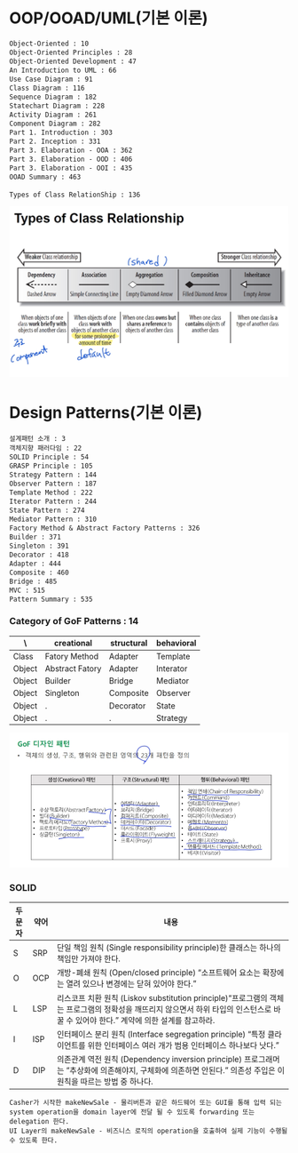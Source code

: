 # OOP/OOAD/UML(기본 이론)
```
Object-Oriented : 10
Object-Oriented Principles : 28
Object-Oriented Development : 47
An Introduction to UML : 66
Use Case Diagram : 91
Class Diagram : 116
Sequence Diagram : 182
Statechart Diagram : 228
Activity Diagram : 261
Component Diagram : 282
Part 1. Introduction : 303
Part 2. Inception : 331
Part 3. Elaboration - OOA : 362
Part 3. Elaboration - OOD : 406
Part 3. Elaboration - OOI : 435
OOAD Summary : 463

Types of Class RelationShip : 136
```

![enter image description here](https://github.com/myBabyGrand/class-fastcapmus_cs_online_challenge/blob/main/images/typesOfClassRelationship.jpg?raw=true)

# Design Patterns(기본 이론)
```
설계패턴 소개 : 3
객체지향 패러다임 : 22
SOLID Principle : 54
GRASP Principle : 105
Strategy Pattern : 144
Observer Pattern : 187
Template Method : 222
Iterator Pattern : 244
State Pattern : 274
Mediator Pattern : 310
Factory Method & Abstract Factory Patterns : 326
Builder : 371
Singleton : 391
Decorator : 418
Adapter : 444
Composite : 460
Bridge : 485
MVC : 515
Pattern Summary : 535
```

### Category of GoF Patterns : 14
\ | creational | structural | behavioral
---|---|---|---
Class|Fatory Method | Adapter | Template
Object | Abstract Fatory|Adapter | Interator
Object | Builder|Bridge | Mediator
Object | Singleton|Composite| Observer
Object | .|Decorator| State
Object | .|.| Strategy

![](/../img/100.jpg)




### SOLID
두문자 | 약어 |내용
---|---|---
S	|SRP	|단일 책임 원칙 (Single responsibility principle)한 클래스는 하나의 책임만 가져야 한다.
O	|OCP	|개방-폐쇄 원칙 (Open/closed principle) “소프트웨어 요소는 확장에는 열려 있으나 변경에는 닫혀 있어야 한다.”
L	|LSP	|리스코프 치환 원칙 (Liskov substitution principle)“프로그램의 객체는 프로그램의 정확성을 깨뜨리지 않으면서 하위 타입의 인스턴스로 바꿀 수 있어야 한다.” 계약에 의한 설계를 참고하라.
I	|ISP	|인터페이스 분리 원칙 (Interface segregation principle) “특정 클라이언트를 위한 인터페이스 여러 개가 범용 인터페이스 하나보다 낫다.”
D	|DIP	|의존관계 역전 원칙 (Dependency inversion principle) 프로그래머는 “추상화에 의존해야지, 구체화에 의존하면 안된다.” 의존성 주입은 이 원칙을 따르는 방법 중 하나다.

```
Casher가 시작한 makeNewSale - 물리버튼과 같은 하드웨어 또는 GUI를 통해 입력 되는 system operation을 domain layer에 전달 될 수 있도록 forwarding 또는 delegation 한다.
UI Layer의 makeNewSale - 비즈니스 로직의 operation을 호출하여 실제 기능이 수행될 수 있도록 한다.
```
<!--stackedit_data:
eyJoaXN0b3J5IjpbNDY2NjQyNDhdfQ==
-->